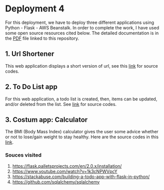 # Deployment 4

For this deployment, we have to deploy three different applications using Python - Flask - AWS Beanstalk.
In order to complete the work, I have used some open source resources cited below.
The detailed documentation is in the [PDF](https://github.com/ibrahima1289/DEPLOY4_FLASK_APP/blob/main/Dplymnt4_apps_IDiallo.pdf) file linked to this repository.

## 1. Url Shortener

This web application displays a short version of url, see this [link](https://github.com/ibrahima1289/DEPLOY4_FLASK_APP) for source codes.

## 2. To Do List app 

For this web application, a todo list is created, then, items can be updated, and/or deleted from the list. See [link](https://github.com/ibrahima1289/HW-todo-api) for source codes.

## 3. Costum app: Calculator

The BMI (Body Mass Index) calculator gives the user some advice whether or not to lose/gain weight to stay healthy. Here are the source codes in this [link](https://github.com/ibrahima1289/calculator).

### Souces visited

1. https://flask.palletsprojects.com/en/2.0.x/installation/
2. https://www.youtube.com/watch?v=1k3cNPWVpcY
3. https://stackabuse.com/building-a-todo-app-with-flask-in-python/
4. https://github.com/sqlalchemy/sqlalchemy 
